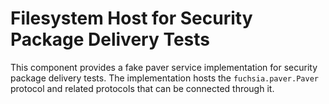 # Filesystem Host for Security Package Delivery Tests

This component provides a fake paver service implementation for security package
delivery tests. The implementation hosts the `fuchsia.paver.Paver` protocol and
related protocols that can be connected through it.
